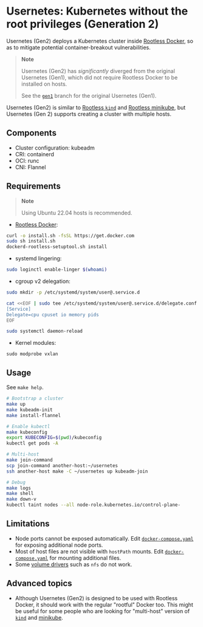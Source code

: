 # Usernetes: Kubernetes without the root privileges (Generation 2)

Usernetes (Gen2) deploys a Kubernetes cluster inside [Rootless Docker](https://rootlesscontaine.rs/getting-started/docker/),
so as to mitigate potential container-breakout vulnerabilities.

> **Note**
>
> Usernetes (Gen2) has *significantly* diverged from the original Usernetes (Gen1),
> which did not require Rootless Docker to be installed on hosts.
>
> See the [`gen1`](https://github.com/rootless-containers/usernetes/tree/gen1) branch for
> the original Usernetes (Gen1).

Usernetes (Gen2) is similar to [Rootless `kind`](https://kind.sigs.k8s.io/docs/user/rootless/) and [Rootless minikube](https://minikube.sigs.k8s.io/docs/drivers/docker/),
but Usernetes (Gen 2) supports creating a cluster with multiple hosts.

## Components
- Cluster configuration: kubeadm
- CRI: containerd
- OCI: runc
- CNI: Flannel

## Requirements

> **Note**
>
> Using Ubuntu 22.04 hosts is recommended.

- [Rootless Docker](https://rootlesscontaine.rs/getting-started/docker/):
```bash
curl -o install.sh -fsSL https://get.docker.com
sudo sh install.sh
dockerd-rootless-setuptool.sh install
```

- systemd lingering:
```bash
sudo loginctl enable-linger $(whoami)
```

- cgroup v2 delegation:
```bash
sudo mkdir -p /etc/systemd/system/user@.service.d

cat <<EOF | sudo tee /etc/systemd/system/user@.service.d/delegate.conf
[Service]
Delegate=cpu cpuset io memory pids
EOF

sudo systemctl daemon-reload
```

- Kernel modules:
```
sudo modprobe vxlan
```

## Usage
See `make help`.

```bash
# Bootstrap a cluster
make up
make kubeadm-init
make install-flannel

# Enable kubectl
make kubeconfig
export KUBECONFIG=$(pwd)/kubeconfig
kubectl get pods -A

# Multi-host
make join-command
scp join-command another-host:~/usernetes
ssh another-host make -C ~/usernetes up kubeadm-join

# Debug
make logs
make shell
make down-v
kubectl taint nodes --all node-role.kubernetes.io/control-plane-
```

## Limitations
- Node ports cannot be exposed automatically. Edit [`docker-compose.yaml`](./docker-compose.yaml) for exposing additional node ports.
- Most of host files are not visible with `hostPath` mounts. Edit [`docker-compose.yaml`](./docker-compose.yaml) for mounting additional files.
- Some [volume drivers](https://kubernetes.io/docs/concepts/storage/volumes/) such as `nfs` do not work.

## Advanced topics
- Although Usernetes (Gen2) is designed to be used with Rootless Docker, it should work with the regular "rootful" Docker too.
  This might be useful for some people who are looking for "multi-host" version of [`kind`](https://kind.sigs.k8s.io/) and [minikube](https://minikube.sigs.k8s.io/).
